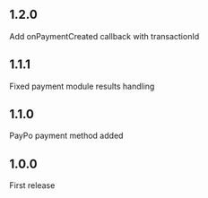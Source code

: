 ## 1.2.0
Add onPaymentCreated callback with transactionId

## 1.1.1
Fixed payment module results handling

## 1.1.0
PayPo payment method added

## 1.0.0
First release